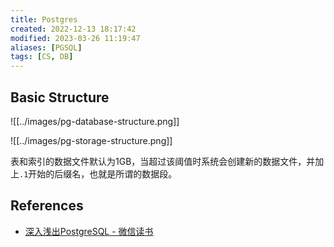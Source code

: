 ```yaml
---
title: Postgres
created: 2022-12-13 18:17:42
modified: 2023-03-26 11:19:47
aliases: [PGSQL]
tags: [CS, DB]
---
```


## Basic Structure

![[../images/pg-database-structure.png]]

![[../images/pg-storage-structure.png]]

表和索引的数据文件默认为1GB，当超过该阈值时系统会创建新的数据文件，并加上`.1`开始的后缀名，也就是所谓的数据段。

## References

- [深入浅出PostgreSQL - 微信读书](https://weread.qq.com/web/reader/86a3216071d2825c86a37e0kc20321001cc20ad4d76f5ae)
